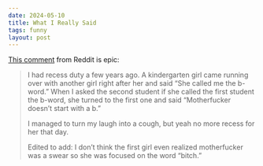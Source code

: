 ```yaml
---
date: 2024-05-10
title: What I Really Said
tags: funny
layout: post
---
```


[This comment](https://www.reddit.com/r/AskReddit/comments/a4exf8/comment/ebefy8x/) from Reddit is epic:

> I had recess duty a few years ago. A kindergarten girl came running over with another girl right after her and said “She called me the b-word.” When I asked the second student if she called the first student the b-word, she turned to the first one and said “Motherfucker doesn’t start with a b.”
>
> I managed to turn my laugh into a cough, but yeah no more recess for her that day.
>
> Edited to add: I don’t think the first girl even realized motherfucker was a swear so she was focused on the word “bitch.”